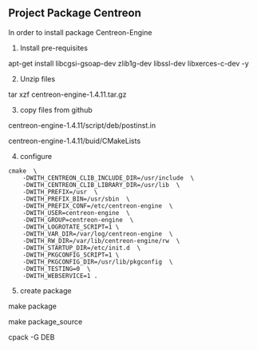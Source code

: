 ##           Project Package Centreon

In order to install package Centreon-Engine

1. Install pre-requisites

apt-get install libcgsi-gsoap-dev zlib1g-dev libssl-dev libxerces-c-dev -y

2. Unzip files

tar xzf centreon-engine-1.4.11.tar.gz

3. copy files from github

centreon-engine-1.4.11/script/deb/postinst.in

centreon-engine-1.4.11/buid/CMakeLists

4. configure

```
cmake  \
    -DWITH_CENTREON_CLIB_INCLUDE_DIR=/usr/include  \
    -DWITH_CENTREON_CLIB_LIBRARY_DIR=/usr/lib  \
    -DWITH_PREFIX=/usr  \
    -DWITH_PREFIX_BIN=/usr/sbin  \
    -DWITH_PREFIX_CONF=/etc/centreon-engine  \
    -DWITH_USER=centreon-engine  \
    -DWITH_GROUP=centreon-engine  \
    -DWITH_LOGROTATE_SCRIPT=1 \
    -DWITH_VAR_DIR=/var/log/centreon-engine  \
    -DWITH_RW_DIR=/var/lib/centreon-engine/rw  \
    -DWITH_STARTUP_DIR=/etc/init.d  \
    -DWITH_PKGCONFIG_SCRIPT=1 \
    -DWITH_PKGCONFIG_DIR=/usr/lib/pkgconfig  \
    -DWITH_TESTING=0  \
    -DWITH_WEBSERVICE=1 .
```

5. create package

make package

make package_source

cpack -G DEB


